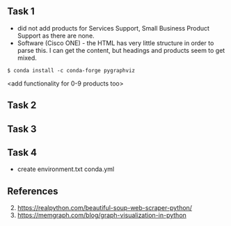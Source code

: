 ## Task 1

- did not add products for Services Support, Small Business Product Support as there are none.
- Software (Cisco ONE) - the HTML has very little structure in order to parse this. I can get the content, but headings and products seem to get mixed.

```
$ conda install -c conda-forge pygraphviz
```

<add functionality for 0-9 products too>

## Task 2


## Task 3

## Task 4

- create environment.txt
conda.yml

## References

2. https://realpython.com/beautiful-soup-web-scraper-python/
3. https://memgraph.com/blog/graph-visualization-in-python